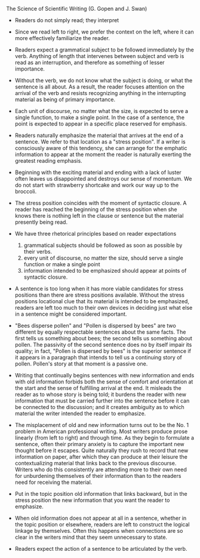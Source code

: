 The Science of Scientific Writing  (G. Gopen and J. Swan)

- Readers do not simply read; they interpret

- Since we read left to right, we prefer the context on the left, where it can more effectively familiarize the reader.

- Readers expect a grammatical subject to be followed immediately by the verb.
  Anything of length that intervenes between subject and verb is read as an interruption, and therefore as something of lesser importance.

- Without the verb, we do not know what the subject is doing, or what the sentence is all about.
  As a result, the reader focuses attention on the arrival of the verb and resists recognizing anything in the interrupting material as being of primary importance.

- Each unit of discourse, no matter what the size, is expected to serve a single function, to make a single point.
  In the case of a sentence, the point is expected to appear in a specific place reserved for emphasis.

- Readers naturally emphasize the material that arrives at the end of a sentence.
  We refer to that location as a "stress position".
  If a writer is consciously aware of this tendency, she can arrange for the emphatic information to appear at the moment the reader is naturally exerting the greatest reading emphasis.

- Beginning with the exciting material and ending with a lack of luster often leaves us disappointed and destroys our sense of momentum.
  We do not start with strawberry shortcake and work our way up to the broccoli.

- The stress position coincides with the moment of syntactic closure.
  A reader has reached the beginning of the stress position when she knows there is nothing left in the clause or sentence but the material presently being read.

- We have three rhetorical principles based on reader expectations
  1) grammatical subjects should be followed as soon as possible by their verbs.
  2) every unit of discourse, no matter the size, should serve a single function or make a single point
  3) information intended to be emphasized should appear at points of syntactic closure.

- A sentence is too long when it has more viable candidates for stress positions than there are stress positions available.
  Without the stress positions locational clue that its material is intended to be emphasized, readers are left too much to their own devices in deciding just what else in a sentence might be considered important.

- "Bees disperse pollen" and "Pollen is dispersed by bees" are two different by equally respectable sentences about the same facts.
  The first tells us something about bees; the second tells us something about pollen.
  The passivity of the second sentence does no by itself impair its quality; in fact, "Pollen is dispersed by bees" is the superior sentence if it appears in a paragraph that intends to tell us a continuing story of pollen.
  Pollen's story at that moment is a passive one.

- Writing that continually begins sentences with new information and ends with old information forbids both the sense of comfort and orientation at the start and the sense of fulfilling arrival at the end.
  It misleads the reader as to whose story is being told; it burdens the reader with new information that must be carried further into the sentence before it can be connected to the discussion; and it creates ambiguity as to which material the writer intended the reader to emphasize.

- The misplacement of old and new information turns out to be the No. 1 problem in American professional writing.
  Most writers produce prose linearly (from left to right) and through time.
  As they begin to formulate a sentence, often their primary anxiety is to capture the important new thought before it escapes.
  Quite naturally they rush to record that new information on paper, after which they can produce at their leisure the contextualizing material that links back to the previous discourse.
  Writers who do this consistently are attending more to their own need for unburdening themselves of their information than to the readers need for receiving the material.

- Put in the topic position old information that links backward, but in the stress position the new information that you want the reader to emphasize.

- When old information does not appear at all in a sentence, whether in the topic position or elsewhere, readers are left to construct the logical linkage by themselves.
  Often this happens when connections are so clear in the writers mind that they seem unnecessary to state.

- Readers expect the action of a sentence to be articulated by the verb.

